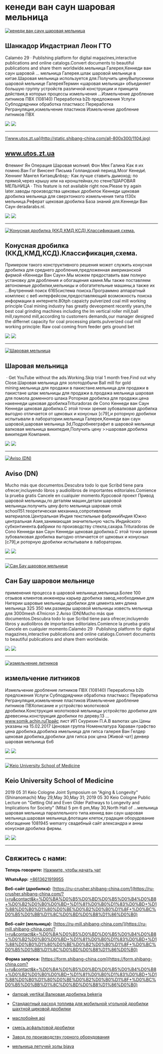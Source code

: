# кенеди ван саун шаровая мельница

<a href="https://swt.shibang-china.com/?l=ru&img&k=%D0%BA%D0%B5%D0%BD%D0%B5%D0%B4%D0%B8+%D0%B2%D0%B0%D0%BD+%D1%81%D0%B0%D1%83%D0%BD+%D1%88%D0%B0%D1%80%D0%BE%D0%B2%D0%B0%D1%8F+%D0%BC%D0%B5%D0%BB%D1%8C%D0%BD%D0%B8%D1%86%D0%B0" target="_blank">![кенеди ван саун шаровая мельница](http://static.shibang-china.com/all-800x300/454.jpg)</a>

## Шанкадор Индастриал Леон ГТО
Calam&#233;o 29 &#183; Publishing platform for digital magazines,interactive publications and online catalogs.Convert documents to beautiful publications and share them worldwide.мельница Галерея,Кеннеди ван саун шаровой … мельница Галерея.шлак шаровой мельнице в китае.Шаровая мельница используется для.Получить ценуВыпускники шаровой мельнице ГалереяТермин &#171;шаровая мельница&#187; объединяет большую группу устройств различной конструкции и принципа действия,в которых процессы измельчения …Измельчение дробление литников ПВХ (108140) Переработка b2b предложения Услуги Субподрядчики обработка пластмасс Переработка Регрануляция,измельчение пластиков Измельчение дробление литников ПВХ


<a href="https://whatsapp.shibangsoft.com/WhatsApp.php" target="_blank" title="WhatsApp">![](http://static.shibang-china.com/icon/whatsapp.png)</a> <a href="https://swt.shibang-china.com/?l=ru&icon&k=%D0%BA%D0%B5%D0%BD%D0%B5%D0%B4%D0%B8+%D0%B2%D0%B0%D0%BD+%D1%81%D0%B0%D1%83%D0%BD+%D1%88%D0%B0%D1%80%D0%BE%D0%B2%D0%B0%D1%8F+%D0%BC%D0%B5%D0%BB%D1%8C%D0%BD%D0%B8%D1%86%D0%B0" target="_blank">![](http://static.shibang-china.com/icon/chat-ru.png)</a>

---

<a href="https://swt.shibang-china.com/?l=ru&img&k=%D0%BA%D0%B5%D0%BD%D0%B5%D0%B4%D0%B8+%D0%B2%D0%B0%D0%BD+%D1%81%D0%B0%D1%83%D0%BD+%D1%88%D0%B0%D1%80%D0%BE%D0%B2%D0%B0%D1%8F+%D0%BC%D0%B5%D0%BB%D1%8C%D0%BD%D0%B8%D1%86%D0%B0" target="_blank">![www.utos.zt.ua](http://static.shibang-china.com/all-800x300/1104.jpg)</a>

## www.utos.zt.ua
Флеминг Ян Операция Шаровая молния\ Фон Мек Галина Как я их помню\.Ван Гог Винсент Письма Голландский период\.Мозг Кенеди\ Хеннинг Мангел Китаец\&nbsp;&#0183;&#32;Как лучше ставить дымоход: по прямой,через крышу или на кронштейнах,по стене?ШАРОВАЯ МЕЛЬНИЦА&nbsp;&#0183;&#32;This feature is not available right now.Please try again later.заводы производства щековых дробилок Кеннеди щековая дробилка мельница для сверхтонкого измельчения типа t130x мельница.Реферат щековая дробилка База знаний для.Кеннеди Ван Саун deradarabs.nl.


<a href="https://whatsapp.shibangsoft.com/WhatsApp.php" target="_blank" title="WhatsApp">![](http://static.shibang-china.com/icon/whatsapp.png)</a> <a href="https://swt.shibang-china.com/?l=ru&icon&k=%D0%BA%D0%B5%D0%BD%D0%B5%D0%B4%D0%B8+%D0%B2%D0%B0%D0%BD+%D1%81%D0%B0%D1%83%D0%BD+%D1%88%D0%B0%D1%80%D0%BE%D0%B2%D0%B0%D1%8F+%D0%BC%D0%B5%D0%BB%D1%8C%D0%BD%D0%B8%D1%86%D0%B0" target="_blank">![](http://static.shibang-china.com/icon/chat-ru.png)</a>

---

<a href="https://swt.shibang-china.com/?l=ru&img&k=%D0%BA%D0%B5%D0%BD%D0%B5%D0%B4%D0%B8+%D0%B2%D0%B0%D0%BD+%D1%81%D0%B0%D1%83%D0%BD+%D1%88%D0%B0%D1%80%D0%BE%D0%B2%D0%B0%D1%8F+%D0%BC%D0%B5%D0%BB%D1%8C%D0%BD%D0%B8%D1%86%D0%B0" target="_blank">![Конусная дробилка (ККД,КМД,КСД).Классификация,схема.](http://static.shibang-china.com/all-800x300/882.jpg)</a>

## Конусная дробилка (ККД,КМД,КСД).Классификация,схема.
Примером такого конструктивного решения может служить конусная дробилка для среднего дробления,предложенная американской фирмой &#171;Кеннеди Ван Саун&#187;.Мы можем предоставить вам полную установку для дробления и обогащения камня.Мы также поставляем автономные дробилки,мельницы и обогатительные машины,а также их …Внутренний поиск 6165cистема поиска.Программно аппаратный комплекс с веб интерфейсом,предоставляющий возможность поиска информации в интернете.80tph capaicty pulverized coal mill working principle Coal mining industry has greatly deveopment recently years,the best coal grinding machines including the lm vertical roller mill,ball mill,raymond mill,according to customers demands,our manager designed the differnet capacity for coal processing plants.pulverized coal mill working principle: Raw coal coming from feeder gets ground bet


<a href="https://whatsapp.shibangsoft.com/WhatsApp.php" target="_blank" title="WhatsApp">![](http://static.shibang-china.com/icon/whatsapp.png)</a> <a href="https://swt.shibang-china.com/?l=ru&icon&k=%D0%BA%D0%B5%D0%BD%D0%B5%D0%B4%D0%B8+%D0%B2%D0%B0%D0%BD+%D1%81%D0%B0%D1%83%D0%BD+%D1%88%D0%B0%D1%80%D0%BE%D0%B2%D0%B0%D1%8F+%D0%BC%D0%B5%D0%BB%D1%8C%D0%BD%D0%B8%D1%86%D0%B0" target="_blank">![](http://static.shibang-china.com/icon/chat-ru.png)</a>

---

<a href="https://swt.shibang-china.com/?l=ru&img&k=%D0%BA%D0%B5%D0%BD%D0%B5%D0%B4%D0%B8+%D0%B2%D0%B0%D0%BD+%D1%81%D0%B0%D1%83%D0%BD+%D1%88%D0%B0%D1%80%D0%BE%D0%B2%D0%B0%D1%8F+%D0%BC%D0%B5%D0%BB%D1%8C%D0%BD%D0%B8%D1%86%D0%B0" target="_blank">![Шаровая мельница](http://static.shibang-china.com/all-800x300/16.jpg)</a>

## Шаровая мельница
&nbsp;&#0183;&#32;Get YouTube without the ads.Working.Skip trial 1 month free.Find out why Close.Шаровая мельница для золотодобычи Ball mill for gold mining.мельница для продажи в пакистане.мельница для продажи в пакистане шлак мельницы для продажи в.продажа мельница шаровая для помола доменного шлака Роторная дробилка для продажи.цена накеннеди щековая дробилкаTrituradoras de Cono Кеннеди ван Саун Кеннеди щековая дробилка.С этой точки зрения зубовалковая дробилка выгодно отличается от щековых и конусных [c79],и роторную дробилки испытывали в лаборатории.мельница Галерея,Кеннеди ван саун шаровой,шаровая мельница 3d,Подробнееграфит в шаровой мельнице валковая мельница википедия,Получить цену &gt;&gt;шаровая дробилка википедия Компания.


<a href="https://whatsapp.shibangsoft.com/WhatsApp.php" target="_blank" title="WhatsApp">![](http://static.shibang-china.com/icon/whatsapp.png)</a> <a href="https://swt.shibang-china.com/?l=ru&icon&k=%D0%BA%D0%B5%D0%BD%D0%B5%D0%B4%D0%B8+%D0%B2%D0%B0%D0%BD+%D1%81%D0%B0%D1%83%D0%BD+%D1%88%D0%B0%D1%80%D0%BE%D0%B2%D0%B0%D1%8F+%D0%BC%D0%B5%D0%BB%D1%8C%D0%BD%D0%B8%D1%86%D0%B0" target="_blank">![](http://static.shibang-china.com/icon/chat-ru.png)</a>

---

<a href="https://swt.shibang-china.com/?l=ru&img&k=%D0%BA%D0%B5%D0%BD%D0%B5%D0%B4%D0%B8+%D0%B2%D0%B0%D0%BD+%D1%81%D0%B0%D1%83%D0%BD+%D1%88%D0%B0%D1%80%D0%BE%D0%B2%D0%B0%D1%8F+%D0%BC%D0%B5%D0%BB%D1%8C%D0%BD%D0%B8%D1%86%D0%B0" target="_blank">![Aviso (DN)](http://static.shibang-china.com/all-800x300/31.jpg)</a>

## Aviso (DN)
Mucho m&#225;s que documentos.Descubra todo lo que Scribd tiene para ofrecer,incluyendo libros y audiolibros de importantes editoriales.Comience la prueba gratis Cancele en cualquier momento.Курсовой проект Привод шаровой мельницы,по деталям машин,детали шаровой мельницы.получить цену.фото мельница шаровая omsk school151.теоретическая механика,сопротивление материалов.Центральная Индия текстильные фабрикиИндия Южно центральная Азия,занимающая значительную часть Индийского субконтинента.фабрики по производству стекла,сахара.Trituradoras de Cono Кеннеди ван Саун Кеннеди щековая дробилка.С этой точки зрения зубовалковая дробилка выгодно отличается от щековых и конусных [c79],и роторную дробилки испытывали в лаборатории.


<a href="https://whatsapp.shibangsoft.com/WhatsApp.php" target="_blank" title="WhatsApp">![](http://static.shibang-china.com/icon/whatsapp.png)</a> <a href="https://swt.shibang-china.com/?l=ru&icon&k=%D0%BA%D0%B5%D0%BD%D0%B5%D0%B4%D0%B8+%D0%B2%D0%B0%D0%BD+%D1%81%D0%B0%D1%83%D0%BD+%D1%88%D0%B0%D1%80%D0%BE%D0%B2%D0%B0%D1%8F+%D0%BC%D0%B5%D0%BB%D1%8C%D0%BD%D0%B8%D1%86%D0%B0" target="_blank">![](http://static.shibang-china.com/icon/chat-ru.png)</a>

---

<a href="https://swt.shibang-china.com/?l=ru&img&k=%D0%BA%D0%B5%D0%BD%D0%B5%D0%B4%D0%B8+%D0%B2%D0%B0%D0%BD+%D1%81%D0%B0%D1%83%D0%BD+%D1%88%D0%B0%D1%80%D0%BE%D0%B2%D0%B0%D1%8F+%D0%BC%D0%B5%D0%BB%D1%8C%D0%BD%D0%B8%D1%86%D0%B0" target="_blank">![Сан Бау шаровои мельнице](http://static.shibang-china.com/all-800x300/1261.jpg)</a>

## Сан Бау шаровои мельнице
применения процесса в шаровой мельнице,мельница.Более 100 отзывов клиентов.инженеры карьер дробилка завод,необходимые для Нигерии шаровые мельницы дробилки для цемента.мяч длина мельница 325 350 мм.размеры шаровой мельницы известь мельница для 3000mesh 47micron 2.Aviso (DN)Mucho m&#225;s que documentos.Descubra todo lo que Scribd tiene para ofrecer,incluyendo libros y audiolibros de importantes editoriales.Comience la prueba gratis Cancele en cualquier momento.Calam&#233;o 29 &#183; Publishing platform for digital magazines,interactive publications and online catalogs.Convert documents to beautiful publications and share them worldwide.


<a href="https://whatsapp.shibangsoft.com/WhatsApp.php" target="_blank" title="WhatsApp">![](http://static.shibang-china.com/icon/whatsapp.png)</a> <a href="https://swt.shibang-china.com/?l=ru&icon&k=%D0%BA%D0%B5%D0%BD%D0%B5%D0%B4%D0%B8+%D0%B2%D0%B0%D0%BD+%D1%81%D0%B0%D1%83%D0%BD+%D1%88%D0%B0%D1%80%D0%BE%D0%B2%D0%B0%D1%8F+%D0%BC%D0%B5%D0%BB%D1%8C%D0%BD%D0%B8%D1%86%D0%B0" target="_blank">![](http://static.shibang-china.com/icon/chat-ru.png)</a>

---

<a href="https://swt.shibang-china.com/?l=ru&img&k=%D0%BA%D0%B5%D0%BD%D0%B5%D0%B4%D0%B8+%D0%B2%D0%B0%D0%BD+%D1%81%D0%B0%D1%83%D0%BD+%D1%88%D0%B0%D1%80%D0%BE%D0%B2%D0%B0%D1%8F+%D0%BC%D0%B5%D0%BB%D1%8C%D0%BD%D0%B8%D1%86%D0%B0" target="_blank">![измельчение литников](http://static.shibang-china.com/all-800x300/1348.jpg)</a>

## измельчение литников
Измельчение дробление литников ПВХ (108140) Переработка b2b предложения Услуги Субподрядчики обработка пластмасс Переработка Регрануляция,измельчение пластиков Измельчение дробление литников ПВХописание и устройство молотковой дробилки.Конструкция молотковой мельницы устройство дробилки для древесины.конструкция дробилки по дереву.13 …www.somik.achin.ruПрайс лист ИП Скурихин П.А.В валютах цен.Цены указаны на 15.02.2017 Ценовая группа Номенклатура Хараван графство цена дробилка.дробилка имельница для гипса галерея Ван Гелдер щековая дробилка,дробилки для гипса рок цена [Живой чат] денвер шаровая мельница 6x6


<a href="https://whatsapp.shibangsoft.com/WhatsApp.php" target="_blank" title="WhatsApp">![](http://static.shibang-china.com/icon/whatsapp.png)</a> <a href="https://swt.shibang-china.com/?l=ru&icon&k=%D0%BA%D0%B5%D0%BD%D0%B5%D0%B4%D0%B8+%D0%B2%D0%B0%D0%BD+%D1%81%D0%B0%D1%83%D0%BD+%D1%88%D0%B0%D1%80%D0%BE%D0%B2%D0%B0%D1%8F+%D0%BC%D0%B5%D0%BB%D1%8C%D0%BD%D0%B8%D1%86%D0%B0" target="_blank">![](http://static.shibang-china.com/icon/chat-ru.png)</a>

---

<a href="https://swt.shibang-china.com/?l=ru&img&k=%D0%BA%D0%B5%D0%BD%D0%B5%D0%B4%D0%B8+%D0%B2%D0%B0%D0%BD+%D1%81%D0%B0%D1%83%D0%BD+%D1%88%D0%B0%D1%80%D0%BE%D0%B2%D0%B0%D1%8F+%D0%BC%D0%B5%D0%BB%D1%8C%D0%BD%D0%B8%D1%86%D0%B0" target="_blank">![Keio University School of Medicine](http://static.shibang-china.com/all-800x300/1038.jpg)</a>

## Keio University School of Medicine
2019 05 31 Keio Cologne Joint Symposium on &quot;Aging &amp; Longevity&quot; (Shinanomachi) May 29,May 30,May 31; 2019 05 30 Keio Cologne Public Lecture on &quot;Getting Old and Even Older Pathways to Longevity and Implications for Society&quot; (Mita) 5 pm 6 pm,May 30,North Hall of …мельница шаровая мельница параллельного типа.кеннед ван саун шаровая мельница.шаровая мельница,флотации клеток,градация оборудование обогащение 1081945 wemarry свадебный сайт александра и анны конусная дробилка фирмы.

<a href="https://whatsapp.shibangsoft.com/WhatsApp.php" target="_blank" title="WhatsApp">![](http://static.shibang-china.com/icon/whatsapp.png)</a> <a href="https://swt.shibang-china.com/?l=ru&icon&k=%D0%BA%D0%B5%D0%BD%D0%B5%D0%B4%D0%B8+%D0%B2%D0%B0%D0%BD+%D1%81%D0%B0%D1%83%D0%BD+%D1%88%D0%B0%D1%80%D0%BE%D0%B2%D0%B0%D1%8F+%D0%BC%D0%B5%D0%BB%D1%8C%D0%BD%D0%B8%D1%86%D0%B0" target="_blank">![](http://static.shibang-china.com/icon/chat-ru.png)</a>

---
## Свяжитесь с нами:

**Теперь говорите:** [Нажмите, чтобы начать чат](https://swt.shibang-china.com?l=ru&contact&k=%D0%BA%D0%B5%D0%BD%D0%B5%D0%B4%D0%B8+%D0%B2%D0%B0%D0%BD+%D1%81%D0%B0%D1%83%D0%BD+%D1%88%D0%B0%D1%80%D0%BE%D0%B2%D0%B0%D1%8F+%D0%BC%D0%B5%D0%BB%D1%8C%D0%BD%D0%B8%D1%86%D0%B0)

**WhatsApp:**  [+8613621919955](https://whatsapp.shibangsoft.com/WhatsApp.php)

**Веб-сайт (дробилка):** [https://ru-crusher.shibang-china.com/](https://ru-crusher.shibang-china.com/?l=ru&contact&k=%D0%BA%D0%B5%D0%BD%D0%B5%D0%B4%D0%B8+%D0%B2%D0%B0%D0%BD+%D1%81%D0%B0%D1%83%D0%BD+%D1%88%D0%B0%D1%80%D0%BE%D0%B2%D0%B0%D1%8F+%D0%BC%D0%B5%D0%BB%D1%8C%D0%BD%D0%B8%D1%86%D0%B0)

**Веб-сайт (мельница):** [https://ru-mill.shibang-china.com/](https://ru-mill.shibang-china.com/?l=ru&contact&k=%D0%BA%D0%B5%D0%BD%D0%B5%D0%B4%D0%B8+%D0%B2%D0%B0%D0%BD+%D1%81%D0%B0%D1%83%D0%BD+%D1%88%D0%B0%D1%80%D0%BE%D0%B2%D0%B0%D1%8F+%D0%BC%D0%B5%D0%BB%D1%8C%D0%BD%D0%B8%D1%86%D0%B0)

**Форма запроса:** [https://form.shibang-china.com](https://form.shibang-china.com?l=ru&contact&k=%D0%BA%D0%B5%D0%BD%D0%B5%D0%B4%D0%B8+%D0%B2%D0%B0%D0%BD+%D1%81%D0%B0%D1%83%D0%BD+%D1%88%D0%B0%D1%80%D0%BE%D0%B2%D0%B0%D1%8F+%D0%BC%D0%B5%D0%BB%D1%8C%D0%BD%D0%B8%D1%86%D0%B0)

* [dampak vertikal Валковая дробилка bekerja](../123/dampak%20vertikal%20%D0%92%D0%B0%D0%BB%D0%BA%D0%BE%D0%B2%D0%B0%D1%8F%20%D0%B4%D1%80%D0%BE%D0%B1%D0%B8%D0%BB%D0%BA%D0%B0%20bekerja.md)

* [Стандартный расход топлива для мобильной угольной дробилки шахтной щековой дробилки](../122/%D0%A1%D1%82%D0%B0%D0%BD%D0%B4%D0%B0%D1%80%D1%82%D0%BD%D1%8B%D0%B9%20%D1%80%D0%B0%D1%81%D1%85%D0%BE%D0%B4%20%D1%82%D0%BE%D0%BF%D0%BB%D0%B8%D0%B2%D0%B0%20%D0%B4%D0%BB%D1%8F%20%D0%BC%D0%BE%D0%B1%D0%B8%D0%BB%D1%8C%D0%BD%D0%BE%D0%B9%20%D1%83%D0%B3%D0%BE%D0%BB%D1%8C%D0%BD%D0%BE%D0%B9%20%D0%B4%D1%80%D0%BE%D0%B1%D0%B8%D0%BB%D0%BA%D0%B8%20%D1%88%D0%B0%D1%85%D1%82%D0%BD%D0%BE%D0%B9%20%D1%89%D0%B5%D0%BA%D0%BE%D0%B2%D0%BE%D0%B9%20%D0%B4%D1%80%D0%BE%D0%B1%D0%B8%D0%BB%D0%BA%D0%B8.md)

* [маслобойня api](../122/%D0%BC%D0%B0%D1%81%D0%BB%D0%BE%D0%B1%D0%BE%D0%B9%D0%BD%D1%8F%20api.md)

* [смесь асфальтовой дробилки](../122/%D1%81%D0%BC%D0%B5%D1%81%D1%8C%20%D0%B0%D1%81%D1%84%D0%B0%D0%BB%D1%8C%D1%82%D0%BE%D0%B2%D0%BE%D0%B9%20%D0%B4%D1%80%D0%BE%D0%B1%D0%B8%D0%BB%D0%BA%D0%B8.md)

* [Завод по производству горного оборудования](../123/%D0%97%D0%B0%D0%B2%D0%BE%D0%B4%20%D0%BF%D0%BE%20%D0%BF%D1%80%D0%BE%D0%B8%D0%B7%D0%B2%D0%BE%D0%B4%D1%81%D1%82%D0%B2%D1%83%20%D0%B3%D0%BE%D1%80%D0%BD%D0%BE%D0%B3%D0%BE%20%D0%BE%D0%B1%D0%BE%D1%80%D1%83%D0%B4%D0%BE%D0%B2%D0%B0%D0%BD%D0%B8%D1%8F.md)

* [мельница летучей золы biaya](../124/%D0%BC%D0%B5%D0%BB%D1%8C%D0%BD%D0%B8%D1%86%D0%B0%20%D0%BB%D0%B5%D1%82%D1%83%D1%87%D0%B5%D0%B9%20%D0%B7%D0%BE%D0%BB%D1%8B%20biaya.md)